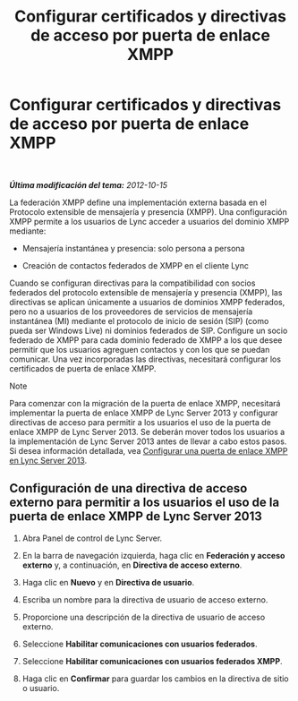 ﻿---
title: Configurar certificados y directivas de acceso por puerta de enlace XMPP
TOCTitle: Configurar certificados y directivas de acceso por puerta de enlace XMPP
ms:assetid: fac02f4e-d14d-4be3-b53c-74c82436fd93
ms:mtpsurl: https://technet.microsoft.com/es-es/library/JJ721945(v=OCS.15)
ms:contentKeyID: 49889826
ms.date: 01/07/2017
mtps_version: v=OCS.15
ms.translationtype: HT
---

# Configurar certificados y directivas de acceso por puerta de enlace XMPP

 

_**Última modificación del tema:** 2012-10-15_

La federación XMPP define una implementación externa basada en el Protocolo extensible de mensajería y presencia (XMPP). Una configuración XMPP permite a los usuarios de Lync acceder a usuarios del dominio XMPP mediante:

  - Mensajería instantánea y presencia: solo persona a persona

  - Creación de contactos federados de XMPP en el cliente Lync

Cuando se configuran directivas para la compatibilidad con socios federados del protocolo extensible de mensajería y presencia (XMPP), las directivas se aplican únicamente a usuarios de dominios XMPP federados, pero no a usuarios de los proveedores de servicios de mensajería instantánea (MI) mediante el protocolo de inicio de sesión (SIP) (como pueda ser Windows Live) ni dominios federados de SIP. Configure un socio federado de XMPP para cada dominio federado de XMPP a los que desee permitir que los usuarios agreguen contactos y con los que se puedan comunicar. Una vez incorporadas las directivas, necesitará configurar los certificados de puerta de enlace XMPP.


> [!NOTE]
> Para comenzar con la migración de la puerta de enlace XMPP, necesitará implementar la puerta de enlace XMPP de Lync Server 2013 y configurar directivas de acceso para permitir a los usuarios el uso de la puerta de enlace XMPP de Lync Server 2013. Se deberán mover todos los usuarios a la implementación de Lync Server 2013 antes de llevar a cabo estos pasos. Si desea información detallada, vea <A href="configure-xmpp-gateway-on-lync-server-2013.md">Configurar una puerta de enlace XMPP en Lync Server 2013</A>.



## Configuración de una directiva de acceso externo para permitir a los usuarios el uso de la puerta de enlace XMPP de Lync Server 2013

1.  Abra Panel de control de Lync Server.

2.  En la barra de navegación izquierda, haga clic en **Federación y acceso externo** y, a continuación, en **Directiva de acceso externo**.

3.  Haga clic en **Nuevo** y en **Directiva de usuario**.

4.  Escriba un nombre para la directiva de usuario de acceso externo.

5.  Proporcione una descripción de la directiva de usuario de acceso externo.

6.  Seleccione **Habilitar comunicaciones con usuarios federados**.

7.  Seleccione **Habilitar comunicaciones con usuarios federados XMPP**.

8.  Haga clic en **Confirmar** para guardar los cambios en la directiva de sitio o usuario.


